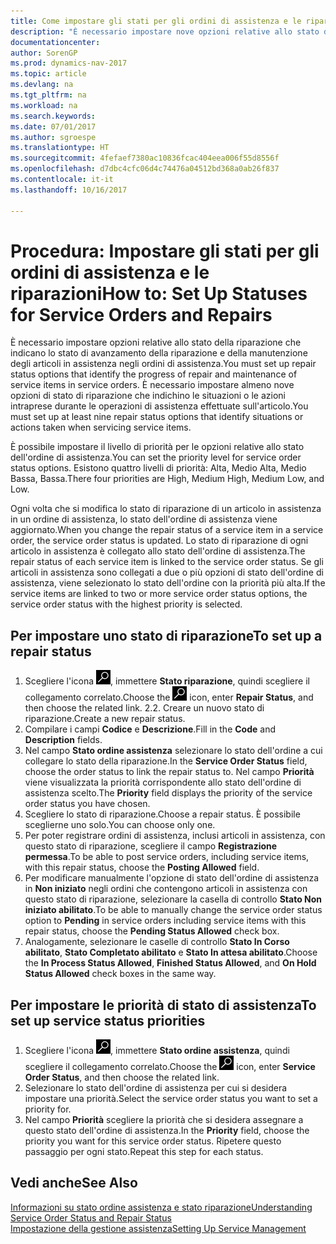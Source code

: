 ```yaml
---
title: Come impostare gli stati per gli ordini di assistenza e le riparazioni
description: "È necessario impostare nove opzioni relative allo stato della riparazione che indicano lo stato di avanzamento della riparazione e della manutenzione degli articoli in assistenza negli ordini di assistenza."
documentationcenter: 
author: SorenGP
ms.prod: dynamics-nav-2017
ms.topic: article
ms.devlang: na
ms.tgt_pltfrm: na
ms.workload: na
ms.search.keywords: 
ms.date: 07/01/2017
ms.author: sgroespe
ms.translationtype: HT
ms.sourcegitcommit: 4fefaef7380ac10836fcac404eea006f55d8556f
ms.openlocfilehash: d7dbc4cfc06d4c74476a04512bd368a0ab26f837
ms.contentlocale: it-it
ms.lasthandoff: 10/16/2017

---
```

# <a name="how-to-set-up-statuses-for-service-orders-and-repairs"></a><span data-ttu-id="8c418-103">Procedura: Impostare gli stati per gli ordini di assistenza e le riparazioni</span><span class="sxs-lookup"><span data-stu-id="8c418-103">How to: Set Up Statuses for Service Orders and Repairs</span></span>
<span data-ttu-id="8c418-104">È necessario impostare opzioni relative allo stato della riparazione che indicano lo stato di avanzamento della riparazione e della manutenzione degli articoli in assistenza negli ordini di assistenza.</span><span class="sxs-lookup"><span data-stu-id="8c418-104">You must set up repair status options that identify the progress of repair and maintenance of service items in service orders.</span></span> <span data-ttu-id="8c418-105">È necessario impostare almeno nove opzioni di stato di riparazione che indichino le situazioni o le azioni intraprese durante le operazioni di assistenza effettuate sull'articolo.</span><span class="sxs-lookup"><span data-stu-id="8c418-105">You must set up at least nine repair status options that identify situations or actions taken when servicing service items.</span></span>  

<span data-ttu-id="8c418-106">È possibile impostare il livello di priorità per le opzioni relative allo stato dell'ordine di assistenza.</span><span class="sxs-lookup"><span data-stu-id="8c418-106">You can set the priority level for service order status options.</span></span> <span data-ttu-id="8c418-107">Esistono quattro livelli di priorità: Alta, Medio Alta, Medio Bassa, Bassa.</span><span class="sxs-lookup"><span data-stu-id="8c418-107">There four priorities are High, Medium High, Medium Low, and Low.</span></span>  
  
<span data-ttu-id="8c418-108">Ogni volta che si modifica lo stato di riparazione di un articolo in assistenza in un ordine di assistenza, lo stato dell'ordine di assistenza viene aggiornato.</span><span class="sxs-lookup"><span data-stu-id="8c418-108">When you change the repair status of a service item in a service order, the service order status is updated.</span></span> <span data-ttu-id="8c418-109">Lo stato di riparazione di ogni articolo in assistenza è collegato allo stato dell'ordine di assistenza.</span><span class="sxs-lookup"><span data-stu-id="8c418-109">The repair status of each service item is linked to the service order status.</span></span> <span data-ttu-id="8c418-110">Se gli articoli in assistenza sono collegati a due o più opzioni di stato dell'ordine di assistenza, viene selezionato lo stato dell'ordine con la priorità più alta.</span><span class="sxs-lookup"><span data-stu-id="8c418-110">If the service items are linked to two or more service order status options, the service order status with the highest priority is selected.</span></span>  

## <a name="to-set-up-a-repair-status"></a><span data-ttu-id="8c418-111">Per impostare uno stato di riparazione</span><span class="sxs-lookup"><span data-stu-id="8c418-111">To set up a repair status</span></span>  
1. <span data-ttu-id="8c418-112">Scegliere l'icona ![Cerca pagina o report](media/ui-search/search_small.png "Cerca pagina o report"), immettere **Stato riparazione**, quindi scegliere il collegamento correlato.</span><span class="sxs-lookup"><span data-stu-id="8c418-112">Choose the ![Search for Page or Report](media/ui-search/search_small.png "Search for Page or Report icon") icon, enter **Repair Status**, and then choose the related link.</span></span> <span data-ttu-id="8c418-113">2.</span><span class="sxs-lookup"><span data-stu-id="8c418-113">2.</span></span> <span data-ttu-id="8c418-114">Creare un nuovo stato di riparazione.</span><span class="sxs-lookup"><span data-stu-id="8c418-114">Create a new repair status.</span></span>  
3. <span data-ttu-id="8c418-115">Compilare i campi **Codice** e **Descrizione**.</span><span class="sxs-lookup"><span data-stu-id="8c418-115">Fill in the **Code** and **Description** fields.</span></span>  
4. <span data-ttu-id="8c418-116">Nel campo **Stato ordine assistenza** selezionare lo stato dell'ordine a cui collegare lo stato della riparazione.</span><span class="sxs-lookup"><span data-stu-id="8c418-116">In the **Service Order Status** field, choose the order status to link the repair status to.</span></span> <span data-ttu-id="8c418-117">Nel campo **Priorità** viene visualizzata la priorità corrispondente allo stato dell'ordine di assistenza scelto.</span><span class="sxs-lookup"><span data-stu-id="8c418-117">The **Priority** field displays the priority of the service order status you have chosen.</span></span>  
5. <span data-ttu-id="8c418-118">Scegliere lo stato di riparazione.</span><span class="sxs-lookup"><span data-stu-id="8c418-118">Choose a repair status.</span></span> <span data-ttu-id="8c418-119">È possibile sceglierne uno solo.</span><span class="sxs-lookup"><span data-stu-id="8c418-119">You can choose only one.</span></span>  
6. <span data-ttu-id="8c418-120">Per poter registrare ordini di assistenza, inclusi articoli in assistenza, con questo stato di riparazione, scegliere il campo **Registrazione permessa**.</span><span class="sxs-lookup"><span data-stu-id="8c418-120">To be able to post service orders, including service items, with this repair status, choose the **Posting Allowed** field.</span></span>  
7. <span data-ttu-id="8c418-121">Per modificare manualmente l'opzione di stato dell'ordine di assistenza in **Non iniziato** negli ordini che contengono articoli in assistenza con questo stato di riparazione, selezionare la casella di controllo **Stato Non iniziato abilitato**.</span><span class="sxs-lookup"><span data-stu-id="8c418-121">To be able to manually change the service order status option to **Pending** in service orders including service items with this repair status, choose the **Pending Status Allowed** check box.</span></span>  
8. <span data-ttu-id="8c418-122">Analogamente, selezionare le caselle di controllo **Stato In Corso abilitato**, **Stato Completato abilitato** e **Stato In attesa abilitato**.</span><span class="sxs-lookup"><span data-stu-id="8c418-122">Choose the **In Process Status Allowed**, **Finished Status Allowed**, and **On Hold Status Allowed** check boxes in the same way.</span></span>
  
## <a name="to-set-up-service-status-priorities"></a><span data-ttu-id="8c418-123">Per impostare le priorità di stato di assistenza</span><span class="sxs-lookup"><span data-stu-id="8c418-123">To set up service status priorities</span></span>  
1. <span data-ttu-id="8c418-124">Scegliere l'icona ![Cerca pagina o report](media/ui-search/search_small.png "Cerca pagina o report"), immettere **Stato ordine assistenza**, quindi scegliere il collegamento correlato.</span><span class="sxs-lookup"><span data-stu-id="8c418-124">Choose the ![Search for Page or Report](media/ui-search/search_small.png "Search for Page or Report icon") icon, enter **Service Order Status**, and then choose the related link.</span></span>  
2. <span data-ttu-id="8c418-125">Selezionare lo stato dell'ordine di assistenza per cui si desidera impostare una priorità.</span><span class="sxs-lookup"><span data-stu-id="8c418-125">Select the service order status you want to set a priority for.</span></span>  
3. <span data-ttu-id="8c418-126">Nel campo **Priorità** scegliere la priorità che si desidera assegnare a questo stato dell'ordine di assistenza.</span><span class="sxs-lookup"><span data-stu-id="8c418-126">In the **Priority** field, choose the priority you want for this service order status.</span></span> <span data-ttu-id="8c418-127">Ripetere questo passaggio per ogni stato.</span><span class="sxs-lookup"><span data-stu-id="8c418-127">Repeat this step for each status.</span></span>  
  
## <a name="see-also"></a><span data-ttu-id="8c418-128">Vedi anche</span><span class="sxs-lookup"><span data-stu-id="8c418-128">See Also</span></span>  
[<span data-ttu-id="8c418-129">Informazioni su stato ordine assistenza e stato riparazione</span><span class="sxs-lookup"><span data-stu-id="8c418-129">Understanding Service Order Status and Repair Status</span></span>]()  
[<span data-ttu-id="8c418-130">Impostazione della gestione assistenza</span><span class="sxs-lookup"><span data-stu-id="8c418-130">Setting Up Service Management</span></span>](service-setup-service.md)  

